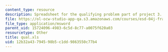 ```yaml
---
content_type: resource
description: Spreadsheet for the qualifying problem part of project 3.
file: https://ol-ocw-studio-app-qa.s3.amazonaws.com/courses/esd-04j-frameworks-and-models-in-engineering-systems-engineering-system-design-spring-2007/12b32a43794598b5c1dd9863550c77b4_qual.xls
file_type: application/msword
parent_uid: 15724096-4983-6c5d-8c77-a0075f620a03
resourcetype: Other
title: qual.xls
uid: 12b32a43-7945-98b5-c1dd-9863550c77b4
---
```

